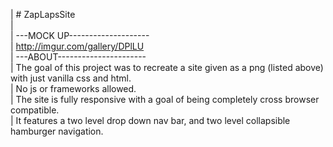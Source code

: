 | # ZapLapsSite  
|   
| ---MOCK UP--------------------  
| http://imgur.com/gallery/DPlLU  
| ---ABOUT----------------------  
| The goal of this project was to recreate a site given as a png (listed above) with just vanilla css and html.  
| No js or frameworks allowed.  
| The site is fully responsive with a goal of being completely cross browser compatible.  
| It features a two level drop down nav bar, and two level collapsible hamburger navigation.  
